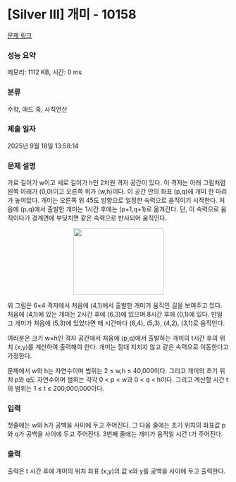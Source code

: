 # [Silver III] 개미 - 10158 

[문제 링크](https://www.acmicpc.net/problem/10158) 

### 성능 요약

메모리: 1112 KB, 시간: 0 ms

### 분류

수학, 애드 혹, 사칙연산

### 제출 일자

2025년 9월 18일 13:58:14

### 문제 설명

<p>가로 길이가 w이고 세로 길이가 h인 2차원 격자 공간이 있다. 이 격자는 아래 그림처럼 왼쪽 아래가 (0,0)이고 오른쪽 위가 (w,h)이다. 이 공간 안의 좌표 (p,q)에 개미 한 마리가 놓여있다. 개미는 오른쪽 위 45도 방향으로 일정한 속력으로 움직이기 시작한다. 처음에 (p,q)에서 출발한 개미는 1시간 후에는 (p+1,q+1)로 옮겨간다. 단, 이 속력으로 움직이다가 경계면에 부딪치면 같은 속력으로 반사되어 움직인다.</p>

<p style="text-align: center;"><img alt="" src="https://upload.acmicpc.net/95e84480-219b-4628-a65d-7b08bc3758e5/-/preview/" style="height: 150px; width: 205px;"></p>

<p>위 그림은 6×4 격자에서 처음에 (4,1)에서 출발한 개미가 움직인 길을 보여주고 있다. 처음에 (4,1)에 있는 개미는 2시간 후에 (6,3)에 있으며 8시간 후에 (0,1)에 있다. 만일 그 개미가 처음에 (5,3)에 있었다면 매 시간마다 (6,4), (5,3), (4,2), (3,1)로 움직인다. </p>

<p>여러분은 크기 w×h인 격자 공간에서 처음에 (p,q)에서 출발하는 개미의 t시간 후의 위치 (x,y)를 계산하여 출력해야 한다. 개미는 절대 지치지 않고 같은 속력으로 이동한다고 가정한다. </p>

<p>문제에서 w와 h는 자연수이며 범위는 2 ≤ w,h ≤ 40,000이다. 그리고 개미의 초기 위치 p와 q도 자연수이며 범위는 각각 0 < p < w과 0 < q < h이다. 그리고 계산할 시간 t의 범위는 1 ≤ t ≤ 200,000,000이다. </p>

### 입력 

 <p>첫줄에는 w와 h가 공백을 사이에 두고 주어진다. 그 다음 줄에는 초기 위치의 좌표값 p와 q가 공백을 사이에 두고 주어진다. 3번째 줄에는 개미가 움직일 시간 t가 주어진다. </p>

### 출력 

 <p>출력은 t 시간 후에 개미의 위치 좌표 (x,y)의 값 x와 y를 공백을 사이에 두고 출력한다. </p>

